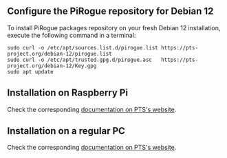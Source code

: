 ## Configure the PiRogue repository for Debian 12

To install PiRogue packages repository on your fresh Debian 12 installation, execute the following command in a terminal:

```
sudo curl -o /etc/apt/sources.list.d/pirogue.list https://pts-project.org/debian-12/pirogue.list
sudo curl -o /etc/apt/trusted.gpg.d/pirogue.asc   https://pts-project.org/debian-12/Key.gpg
sudo apt update
```

## Installation on Raspberry Pi
Check the corresponding [documentation on PTS's website](https://pts-project.org/docs/pirogue/build-a-pirogue/).

## Installation on a regular PC
Check the corresponding [documentation on PTS's website](https://pts-project.org/docs/recipes/turn-a-regular-pc-into-a-pirogue/).

